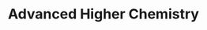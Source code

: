 ---
layout: content
title: Advanced Higher Chemistry
subject: Chemistry
level: Advanced Higher
permalink: /chemistry/advancedhigher
hero: Advanced Higher Chemistry Resources
subtext: Materials for the study of AH SQA Chemistry courses.
tables:
  - title: AH Self-Evaluation
    id: ahselfevaluation
    cols:
      - heading: '#'
      - heading: File
      - heading: Link
  - title: SQA Past Papers - AH
    id: sqapastpapersah
    cols:
      - heading: Year
      - heading: Past Paper
      - heading: JABchem Marking Scheme
      - heading: SQA Marking Solutions
  - title: SQA Past Papers - Revised AH
    id: sqapastpapersrevisedah
    cols:
      - heading: Year
      - heading: Past Paper
      - heading: JABchem Marking Scheme
      - heading: SQA Marking Solutions
  - title: SQA Past Papers - Old AH
    id: sqapastpapersoldah
    cols:
      - heading: Year
      - heading: Past Paper
      - heading: JABchem Marking Scheme
      - heading: SQA Marking Solutions
---